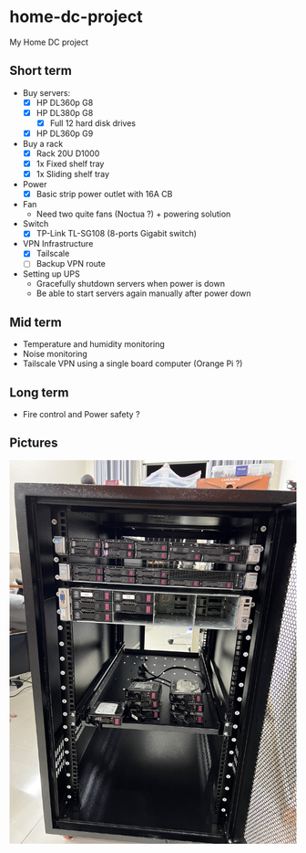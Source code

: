 # home-dc-project
My Home DC project 

## Short term

- Buy servers:
  - [x] HP DL360p G8
  - [x] HP DL380p G8
    - [x] Full 12 hard disk drives  
  - [x] HP DL360p G9
- Buy a rack
  - [x] Rack 20U D1000
  - [x] 1x Fixed shelf tray
  - [x] 1x Sliding shelf tray
- Power
  - [x] Basic strip power outlet with 16A CB
- Fan
  - Need two quite fans (Noctua ?) + powering solution
- Switch
  - [x] TP-Link TL-SG108 (8-ports Gigabit switch)
- VPN Infrastructure
  - [x] Tailscale
  - [ ] Backup VPN route
- Setting up UPS
  - Gracefully shutdown servers when power is down
  - Be able to start servers again manually after power down


## Mid term
- Temperature and humidity monitoring
- Noise monitoring
- Tailscale VPN using a single board computer (Orange Pi ?)


## Long term
- Fire control and Power safety ?

## Pictures

![](rack1.jpg)
